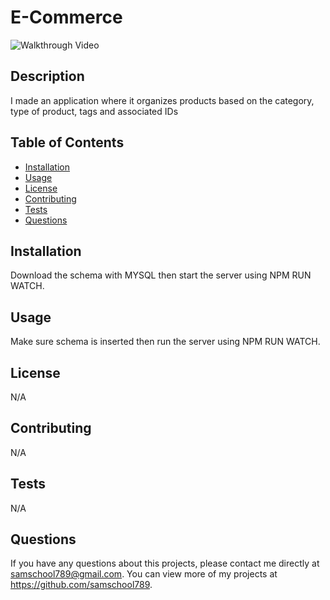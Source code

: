 # E-Commerce
 
  ![Walkthrough Video](https://github.com/samschool789/e-commerce/blob/main/gif/readme.gif)
 
  
   ## Description 
  I made an application where it organizes products based on the category, type of product, tags and associated IDs
  ## Table of Contents
  * [Installation](#installation)
  * [Usage](#usage)
  * [License](#license)
  * [Contributing](#contributing)
  * [Tests](#tests)
  * [Questions](#questions)
  
  ## Installation 
  Download the schema with MYSQL then start the server using NPM RUN WATCH.
  ## Usage 
  Make sure schema is inserted then run the server using NPM RUN WATCH.
  ## License 
  N/A
  ## Contributing 
  N/A
  ## Tests
  N/A
  ## Questions
  If you have any questions about this projects, please contact me directly at samschool789@gmail.com. You can view more of my projects at https://github.com/samschool789.
